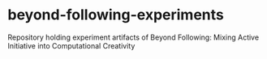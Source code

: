 # beyond-following-experiments
Repository holding experiment artifacts of Beyond Following: Mixing Active Initiative into Computational Creativity
